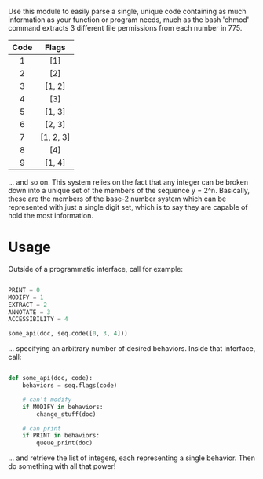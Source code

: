 Use this module to easily parse a single, unique 
code containing as much information as your 
function or program needs, much as the bash 
'chmod' command extracts 3 different file
permissions from each number in 775. 

|     Code      |   Flags     |
|:-------------:|:----------------:|
| 1             |      [1]         |
| 2             |   [2]            |
| 3             |  [1, 2]          |
| 4             |   [3]            |
| 5             |    [1, 3]        |
| 6             |    [2, 3]        |
| 7             |    [1, 2, 3]     |
| 8             |    [4]           |
| 9             |    [1, 4]        |

... and so on. This system relies on the fact that 
any integer can be broken down into a unique set of 
the members of the sequence y = 2^n. Basically, 
these are the members of the base-2 number system
which can be represented with just a single digit set,
which is to say they are capable of hold the most 
information.

Usage
=============

Outside of a programmatic interface, call for example:

```python

PRINT = 0
MODIFY = 1
EXTRACT = 2
ANNOTATE = 3
ACCESSIBILITY = 4

some_api(doc, seq.code([0, 3, 4]))

```

... specifying an arbitrary number of desired behaviors.
Inside that inferface, call:

```python

def some_api(doc, code):
    behaviors = seq.flags(code)

    # can't modify
    if MODIFY in behaviors:
        change_stuff(doc)

    # can print
    if PRINT in behaviors:
        queue_print(doc)

```

... and retrieve the list of integers, each representing
a single behavior. Then do something with all that power!

